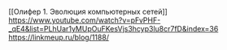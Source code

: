[[Олифер 1. Эволюция компьютерных сетей]]
https://www.youtube.com/watch?v=pFvPHF-_qE4&list=PLhUar1yMUpOuFKesVjs3hcyp3lu8cr7fD&index=36
https://linkmeup.ru/blog/1188/ 